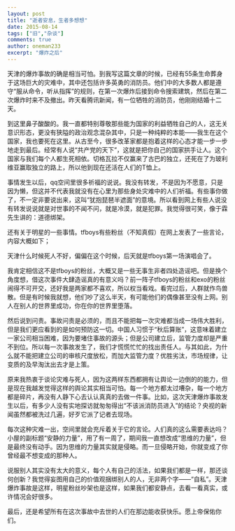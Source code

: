 ```yaml
---
layout: post
title: "逝者安息，生者多想想"
date: 2015-08-14
tags: ["旧","杂谈"]
comments: true
author: oneman233
excerpt: "爆炸之后"
---
```


天津的爆炸事故的确是相当可怕。到我写这篇文章的时候，已经有55条生命葬身于这场巨大的灾难中，其中还包括许多英勇的消防员。他们中的大多数人都是遵守“服从命令，听从指挥”的规则，在第一次爆炸后接到命令搜索建筑，然后在第二次爆炸时来不及撤出。昨天看腾讯新闻，有一位牺牲的消防员，他刚刚结婚十二天。

到这里鼻子酸酸的。我一直都特别尊敬那些能为国家的利益牺牲自己的人，这无关意识形态，更没有狭隘的政治观念混杂其中，只是一种纯粹的本能——我生在这个国家，我也要死在这里。从古至今，很多改革家都是抱着这样的心态才能一步一步地走到最后。经常有人说“共产党的天下”，这就是把你自己的国家拱手让人。这个国家与我们每个人都生死相依。切格瓦拉不仅赢来了古巴的独立，还死在了为玻利维亚赢取独立的路上，所以他到现在还活在人们的T恤上。

事情发生以后，qq空间里很多祈福的说说。我没有转发，不是因为不愿意，只是因为懒，但这并不代表我就没有在心里为那些身处灾难中的人们祈福。有些事你做了，不一定非要说出来，这叫“犹抱琵琶半遮面”的意境。所以看到网上有些人说没有转发说说就是对世事的不闻不问，就是冷漠，就是犯罪。我觉得很可笑，像于霖先生讲的：道德绑架。

还有关于明星的一些事情。tfboys有些粉丝（不知真假）在网上发表了一些言论，内容大概如下；

天津什么时候死人不好，偏偏在这个时候，后天就是tfboys第一场演唱会了。

我肯定相信这不是tfboys的粉丝，大概又是一些无事生非者四处造谣吧。但是换个角度想，借这次事件大肆造谣真的有意义吗？前一阵子tfboys的粉丝和exo的粉丝闹得不可开交，还好我是两家都不喜欢，所以权当看戏。看完过后，人群就作鸟兽散。但是有时候我就想，他们吵了这么半天，有可能他们的偶像甚至没有上网。别人在别人的世界里成功，你在你的世界里堕落。

然后说到问责。事故问责是必须的，而且不能把每一次灾难都当成一场伟大胜利，但是我们更应看到的是如何预防这一切。中国人习惯于“秋后算账”，这意味着建立一家公司相当困难，因为要堵住事故的源头；但是公司建立后，监管力度却是严重不到位。所以每一次事故发生了，我们才慌慌忙忙的找出责任人。与其如此，为什么就不能把建立公司的审核尺度放松，而加大监管力度？优胜劣汰，市场规律，让变质的及早淘汰出去才是上策。

原来我热衷于谈论灾难与死人，因为这两样东西都拥有让舆论一边倒的的能力，但是现在我越发觉得这样的舆论其实相当可怕。每一个地方都太过嘈杂，每一个地方都是碎片，再没有人静下心去认认真真的去做一件事。比如，这次天津爆炸事故发生以后，有多少人没有实地探访就匆匆得出“不该派消防员进入”的结论？央视的新闻虽然都被洗过几遍，好歹它派了记者去现场。

每次这种灾难一出，空间里就会充斥着关于它的言论。人们真的这么需要表达吗？小屋的副标题“安静的力量”，用了有一周了，期间我一直想改成“思维的力量”，但是最终没有动手。因为思维的力量其实就是侵略。而一旦侵略开始，你就变成了你曾经最不想变成的那种人。

说服别人其实没有太大的意义，每个人有自己的活法，如果我们都是一样，那还谈何创新？我觉得妄图用自己的价值观捆绑别人的人，无非两个字——“自私”。天津爆炸事故是这样，明星粉丝吵架也是这样，如果我们都安静点，去看一看真实，或许情况会好很多。

最后，还是希望所有在这次事故中去世的人们在那边能收获快乐。愿上帝保佑你们。